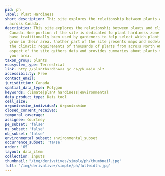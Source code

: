 ```yaml
---
pid: ph
label: Plant Hardiness
short_description: This site explores the relationship between plants and climate
  across Canada.
description: This site explores the relationship between plants and climate across
  Canada. One portion of the site is dedicated to plant hardiness zone maps, which
  have traditionally been used by gardeners to help select which plant species to
  grow in their area. Another part of the site presents maps and models that summarize
  the climatic requirements of thousands of plants from across North America. A final
  aspect of the site gathers data and provides summaries about plants that occur in
  your area.
taxon_group: plants
ecosystem_type: Terrestrial
link: http://planthardiness.gc.ca/ph_main.pl?
accessibility: Free
contact_email: 
jurisdiction: Canada
spatial_data_type: Polygon
keywords: climate|plant hardiness|environmental
data_product_type: Data tool
cell_size: 
organization_individual: Organization
closed_consent_received: 
temporal_coverage: 
assignee: Courtney
pe_subset: 'false'
ns_subset: 'false'
nb_subset: 'false'
environmental_subset: environmental_subset
occurrence_subset: 'false'
order: '65'
layout: data_item
collection: inputs
thumbnail: "/img/derivatives/simple/ph/thumbnail.jpg"
full: "/img/derivatives/simple/ph/fullwidth.jpg"
---
```

